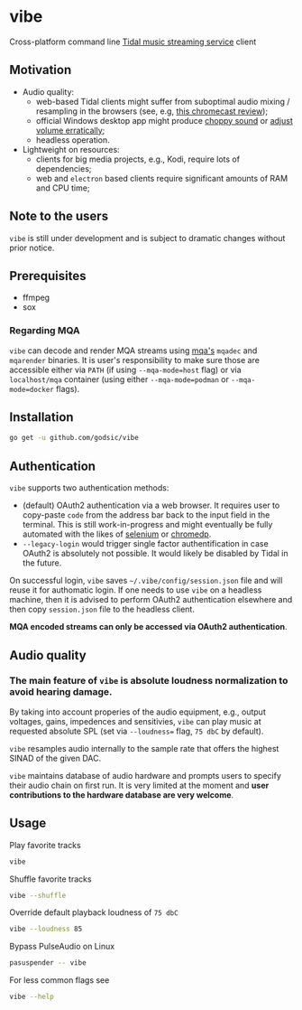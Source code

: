 # vibe
Cross-platform command line [Tidal music streaming service](https://tidal.com/) client

## Motivation

- Audio quality: 
    - web-based Tidal clients might suffer from suboptimal audio mixing / resampling in the browsers (see, e.g, [this chromecast review](https://www.audiosciencereview.com/forum/index.php?threads/review-and-measurements-of-chromecast-audio-digital-output.4544/));
    - official Windows desktop app might produce [choppy sound](https://www.canuckaudiomart.com/forum/viewtopic.php?t=54986) or [adjust volume erratically](https://www.reddit.com/r/TIdaL/comments/d7flaz/loudness_normalization_cant_be_turned_off_desktop/);
    - headless operation.
- Lightweight on resources: 
    - clients for big media projects, e.g., Kodi, require lots of dependencies;
    - web and `electron` based clients require significant amounts of RAM and CPU time;

## Note to the users
`vibe` is still under development and is subject to dramatic changes without prior notice.

## Prerequisites

- ffmpeg 
- sox 

### Regarding MQA
`vibe` can decode and render MQA streams using [mqa's](https://code.videolan.org/mansr/mqa) `mqadec` and `mqarender` binaries. It is user's responsibility to make sure those are accessible either via `PATH` (if using `--mqa-mode=host` flag) or via `localhost/mqa` container (using either `--mqa-mode=podman` or `--mqa-mode=docker` flags).

## Installation
```bash
go get -u github.com/godsic/vibe
```

## Authentication

`vibe` supports two authentication methods: 
- (default) OAuth2 authentication via a web browser. It requires user to copy-paste `code` from the address bar back to the input field in the terminal. This is still work-in-progress and might eventually be fully automated with the likes of [selenium](https://github.com/tebeka/selenium) or [chromedp](https://github.com/chromedp/chromedp).
- `--legacy-login` would trigger single factor authentification in case OAuth2 is absolutely not possible. It would likely be disabled by Tidal in the future. 


On successful login, `vibe` saves `~/.vibe/config/session.json` file and will reuse it for authomatic login. If one needs to use `vibe` on a headless machine, then it is advised to perform OAuth2 authentication elsewhere and then copy `session.json` file to the headless client.

**MQA encoded streams can only be accessed via OAuth2 authentication**.

## Audio quality

### The main feature of `vibe` is absolute loudness normalization to avoid hearing damage.
 By taking into account properies of the audio equipment, e.g., output voltages, gains, impedences and sensitivies, `vibe` can play music at requested absolute SPL (set via `--loudness=` flag, `75 dbC` by default). 
 
`vibe` resamples audio internally to the sample rate that offers the highest SINAD of the given DAC.  

 `vibe` maintains database of audio hardware and prompts users to specify their audio chain on first run. It is very limited at the moment and **user contributions to the hardware database are very welcome**.

 ## Usage

Play favorite tracks
```bash
vibe
```
Shuffle favorite tracks
```bash
vibe --shuffle
```
Override default playback loudness of `75 dbC`
```bash
vibe --loudness 85
```
Bypass PulseAudio on Linux
```bash
pasuspender -- vibe
```
For less common flags see 
```bash
vibe --help
```

